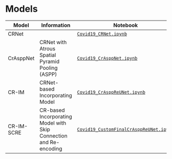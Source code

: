 # Models

| Model | Information | Notebook |
| ----- | ----------- | -------- |
| CRNet | | [`Covid19_CRNet.ipynb`](./Covid19_CRNet.ipynb) |
| CrAsppNet | CRNet with Atrous Spatial Pyramid Pooling (ASPP) | [`Covid19_CrAsppNet.ipynb`](./Covid19_CrAsppNet.ipynb)  |
| CR-IM | CRNet-based Incorporating Model | [`Covid19_CrAsppReUNet.ipynb`](./Covid19_CrAsppReUNet.ipynb) |
| CR-IM-SCRE | CR-based Incorporating Model with Skip Connection and Re-encoding | [`Covid19_CustomFinalCrAsppReUNet.ipynb`](./Covid19_CustomFinalCrAsppReUNet.ipynb) |
